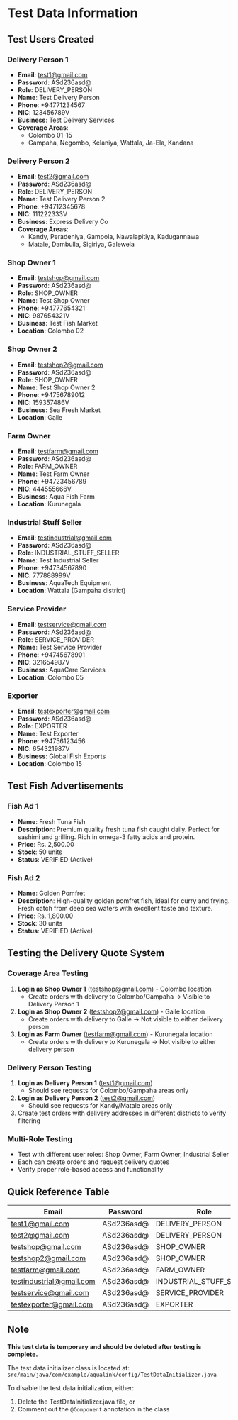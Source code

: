 # Test Data Information

## Test Users Created

### Delivery Person 1
- **Email**: test1@gmail.com
- **Password**: ASd236asd@
- **Role**: DELIVERY_PERSON
- **Name**: Test Delivery Person
- **Phone**: +94771234567
- **NIC**: 123456789V
- **Business**: Test Delivery Services
- **Coverage Areas**: 
  - Colombo 01-15
  - Gampaha, Negombo, Kelaniya, Wattala, Ja-Ela, Kandana

### Delivery Person 2
- **Email**: test2@gmail.com
- **Password**: ASd236asd@
- **Role**: DELIVERY_PERSON
- **Name**: Test Delivery Person 2
- **Phone**: +94712345678
- **NIC**: 111222333V
- **Business**: Express Delivery Co
- **Coverage Areas**: 
  - Kandy, Peradeniya, Gampola, Nawalapitiya, Kadugannawa
  - Matale, Dambulla, Sigiriya, Galewela

### Shop Owner 1
- **Email**: testshop@gmail.com
- **Password**: ASd236asd@
- **Role**: SHOP_OWNER
- **Name**: Test Shop Owner
- **Phone**: +94777654321
- **NIC**: 987654321V
- **Business**: Test Fish Market
- **Location**: Colombo 02

### Shop Owner 2
- **Email**: testshop2@gmail.com
- **Password**: ASd236asd@
- **Role**: SHOP_OWNER
- **Name**: Test Shop Owner 2
- **Phone**: +94756789012
- **NIC**: 159357486V
- **Business**: Sea Fresh Market
- **Location**: Galle

### Farm Owner
- **Email**: testfarm@gmail.com
- **Password**: ASd236asd@
- **Role**: FARM_OWNER
- **Name**: Test Farm Owner
- **Phone**: +94723456789
- **NIC**: 444555666V
- **Business**: Aqua Fish Farm
- **Location**: Kurunegala

### Industrial Stuff Seller
- **Email**: testindustrial@gmail.com
- **Password**: ASd236asd@
- **Role**: INDUSTRIAL_STUFF_SELLER
- **Name**: Test Industrial Seller
- **Phone**: +94734567890
- **NIC**: 777888999V
- **Business**: AquaTech Equipment
- **Location**: Wattala (Gampaha district)

### Service Provider
- **Email**: testservice@gmail.com
- **Password**: ASd236asd@
- **Role**: SERVICE_PROVIDER
- **Name**: Test Service Provider
- **Phone**: +94745678901
- **NIC**: 321654987V
- **Business**: AquaCare Services
- **Location**: Colombo 05

### Exporter
- **Email**: testexporter@gmail.com
- **Password**: ASd236asd@
- **Role**: EXPORTER
- **Name**: Test Exporter
- **Phone**: +94756123456
- **NIC**: 654321987V
- **Business**: Global Fish Exports
- **Location**: Colombo 15

## Test Fish Advertisements

### Fish Ad 1
- **Name**: Fresh Tuna Fish
- **Description**: Premium quality fresh tuna fish caught daily. Perfect for sashimi and grilling. Rich in omega-3 fatty acids and protein.
- **Price**: Rs. 2,500.00
- **Stock**: 50 units
- **Status**: VERIFIED (Active)

### Fish Ad 2
- **Name**: Golden Pomfret
- **Description**: High-quality golden pomfret fish, ideal for curry and frying. Fresh catch from deep sea waters with excellent taste and texture.
- **Price**: Rs. 1,800.00
- **Stock**: 30 units
- **Status**: VERIFIED (Active)

## Testing the Delivery Quote System

### Coverage Area Testing
1. **Login as Shop Owner 1** (testshop@gmail.com) - Colombo location
   - Create orders with delivery to Colombo/Gampaha → Visible to Delivery Person 1
2. **Login as Shop Owner 2** (testshop2@gmail.com) - Galle location  
   - Create orders with delivery to Galle → Not visible to either delivery person
3. **Login as Farm Owner** (testfarm@gmail.com) - Kurunegala location
   - Create orders with delivery to Kurunegala → Not visible to either delivery person

### Delivery Person Testing
1. **Login as Delivery Person 1** (test1@gmail.com)
   - Should see requests for Colombo/Gampaha areas only
2. **Login as Delivery Person 2** (test2@gmail.com)  
   - Should see requests for Kandy/Matale areas only
3. Create test orders with delivery addresses in different districts to verify filtering

### Multi-Role Testing
- Test with different user roles: Shop Owner, Farm Owner, Industrial Seller
- Each can create orders and request delivery quotes
- Verify proper role-based access and functionality

## Quick Reference Table

| Email | Password | Role | Coverage/Location |
|-------|----------|------|-------------------|
| test1@gmail.com | ASd236asd@ | DELIVERY_PERSON | Colombo, Gampaha |
| test2@gmail.com | ASd236asd@ | DELIVERY_PERSON | Kandy, Matale |
| testshop@gmail.com | ASd236asd@ | SHOP_OWNER | Colombo 02 |
| testshop2@gmail.com | ASd236asd@ | SHOP_OWNER | Galle |
| testfarm@gmail.com | ASd236asd@ | FARM_OWNER | Kurunegala |
| testindustrial@gmail.com | ASd236asd@ | INDUSTRIAL_STUFF_SELLER | Wattala |
| testservice@gmail.com | ASd236asd@ | SERVICE_PROVIDER | Colombo 05 |
| testexporter@gmail.com | ASd236asd@ | EXPORTER | Colombo 15 |

## Note

**This test data is temporary and should be deleted after testing is complete.**

The test data initializer class is located at:
`src/main/java/com/example/aqualink/config/TestDataInitializer.java`

To disable the test data initialization, either:
1. Delete the TestDataInitializer.java file, or
2. Comment out the `@Component` annotation in the class